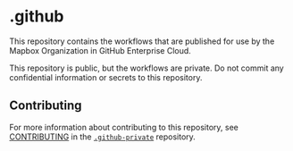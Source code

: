 # .github

This repository contains the workflows that are published for use by the Mapbox Organization in GitHub Enterprise Cloud.  

This repository is public, but the workflows are private. Do not commit any confidential information or secrets to this repository.  

## Contributing

For more information about contributing to this repository, see [CONTRIBUTING](https://github.com/mapbox/.github-private/blob/main/CONTRIBUTING.md) in the [`.github-private`](https://github.com/mapbox/.github-private) repository.
